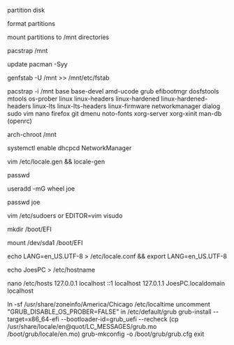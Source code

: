 partition disk

format partitions

mount partitions to /mnt directories

pacstrap /mnt

update pacman -Syy

genfstab -U /mnt >> /mnt/etc/fstab

pacstrap -i /mnt base base-devel amd-ucode grub efibootmgr dosfstools mtools os-prober linux linux-headers linux-hardened linux-hardened-headers linux-lts linux-lts-headers linux-firmware networkmanager dialog sudo vim nano 
firefox git dmenu noto-fonts xorg-server xorg-xinit man-db (openrc)

arch-chroot /mnt

systemctl enable dhcpcd NetworkManager

vim /etc/locale.gen && locale-gen

passwd

useradd -mG wheel joe

passwd joe

vim /etc/sudoers or EDITOR=vim visudo

mkdir /boot/EFI

mount /dev/sda1 /boot/EFI

echo LANG=en_US.UTF-8 > /etc/locale.conf && export LANG=en_US.UTF-8

echo JoesPC > /etc/hostname

nano /etc/hosts
127.0.0.1	localhost
::1			localhost
127.0.1.1	JoesPC.localdomain	localhost

ln -sf /usr/share/zoneinfo/America/Chicago /etc/localtime
uncomment "GRUB_DISABLE_OS_PROBER=FALSE" in /etc/default/grub
grub-install --target=x86_64-efi --bootloader-id=grub_uefi --recheck
(cp /usr/share/locale/en\@quot/LC_MESSAGES/grub.mo /boot/grub/locale/en.mo)
grub-mkconfig -o /boot/grub/grub.cfg
exit
